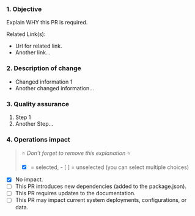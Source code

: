 ### 1. Objective

Explain WHY this PR is required.

Related Link(s):

- Url for related link.
- Another link...

### 2. Description of change

- Changed information 1
- Another changed information...

### 3. Quality assurance

1. Step 1
2. Another Step...

### 4. Operations impact

> ⭐️ _Don't forget to remove this explanation_ ⭐️
> - [x] = selected, - [ ] = unselected (you can select multiple choices)

- [x] No impact.
- [ ] This PR introduces new dependencies (added to the package.json).
- [ ] This PR requires updates to the documentation.
- [ ] This PR may impact current system deployments, configurations, or data.
